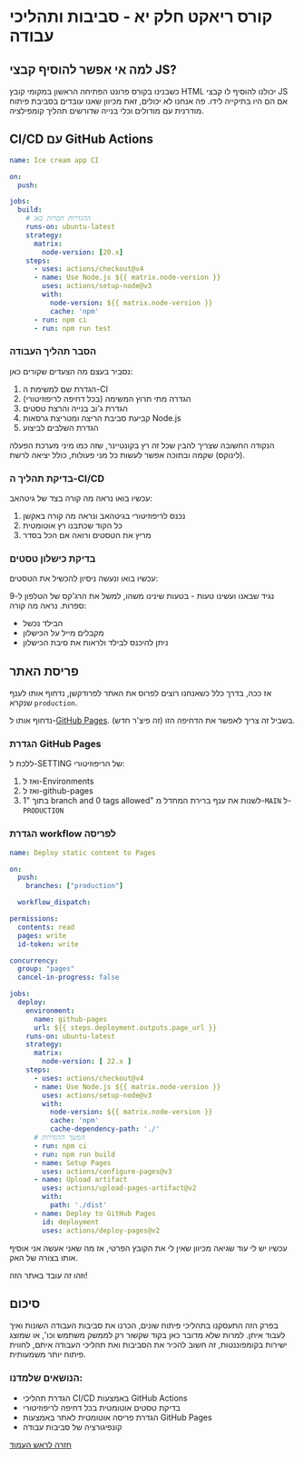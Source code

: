 # קורס ריאקט חלק יא - סביבות ותהליכי עבודה

## למה אי אפשר להוסיף קבצי JS?

כשבנינו בקורס פרונט הפתיחה הראשון במקומי קובץ HTML יכולנו להוסיף לו קבצי JS אם הם היו בתיקייה לידו. פה אנחנו לא יכולים, זאת מכיוון שאנו עובדים בסביבת פיתוח מודרנית עם מודולים וכלי בנייה שדורשים תהליך קומפילציה.

## CI/CD עם GitHub Actions

```yaml
name: Ice cream app CI

on:
  push:

jobs:
  build:
    # ההגדרות חסרות כאן
    runs-on: ubuntu-latest
    strategy:
      matrix:
        node-version: [20.x]
    steps:
      - uses: actions/checkout@v4
      - name: Use Node.js ${{ matrix.node-version }}
        uses: actions/setup-node@v3
        with:
          node-version: ${{ matrix.node-version }}
          cache: 'npm'
      - run: npm ci
      - run: npm run test
```

### הסבר תהליך העבודה

נסביר בעצם מה הצעדים שקורים כאן:

1. הגדרת שם למשימת ה-CI
2. הגדרה מתי תרוץ המשימה (בכל דחיפה לריפוזיטורי)
3. הגדרת ג'וב בנייה והרצת טסטים
4. קביעת סביבת הריצה ומטריצת גרסאות Node.js
5. הגדרת השלבים לביצוע

הנקודה החשובה שצריך להבין שכל זה רץ בקונטיינר, שזה כמו מיני מערכת הפעלה (לינוקס) שקמה ובתוכה אפשר לעשות כל מני פעולות, כולל יציאה לרשת.

### בדיקת תהליך ה-CI/CD

עכשיו בואו נראה מה קורה בצד של גיטהאב:

1. נכנס לריפוזיטורי בגיטהאב ונראה מה קורה באקשן
2. כל הקוד שכתבנו רץ אוטומטית
3. מריץ את הטסטים ורואה אם הכל בסדר

### בדיקת כישלון טסטים

עכשיו בואו ונעשה ניסיון להכשיל את הטסטים:

נגיד שבאנו ועשינו טעות - בטעות שינינו משהו, למשל את הרג'קס של הטלפון ל-9 ספרות. נראה מה קורה:

* הבילד נכשל
* מקבלים מייל על הכישלון
* ניתן להיכנס לבילד ולראות את סיבת הכישלון

## פריסת האתר

אז ככה, בדרך כלל כשאנחנו רוצים לפרוס את האתר לפרודקשן, נדחוף אותו לענף שנקרא `production`.

נדחוף אותו ל-[GitHub Pages](https://pages.github.com/). בשביל זה צריך לאפשר את הדחיפה הזו (זה פיצ'ר חדש).

### הגדרת GitHub Pages

ללכת ל-SETTING של הריפוזיטורי:

1. ואז ל-Environments
2. ואז ל-github-pages
3. בתוך "1 branch and 0 tags allowed" לשנות את ענף ברירת המחדל מ-`MAIN` ל-`PRODUCTION`

### הגדרת workflow לפריסה

```yaml
name: Deploy static content to Pages

on:
  push:
    branches: ["production"]

  workflow_dispatch:

permissions:
  contents: read
  pages: write
  id-token: write

concurrency:
  group: "pages"
  cancel-in-progress: false

jobs:
  deploy:
    environment:
      name: github-pages
      url: ${{ steps.deployment.outputs.page_url }}
    runs-on: ubuntu-latest
    strategy:
      matrix:
        node-version: [ 22.x ]
    steps:
      - uses: actions/checkout@v4
      - name: Use Node.js ${{ matrix.node-version }}
        uses: actions/setup-node@v3
        with:
          node-version: ${{ matrix.node-version }}
          cache: 'npm'
          cache-dependency-path: './'
      # המשך ההגדרות
      - run: npm ci
      - run: npm run build
      - name: Setup Pages
        uses: actions/configure-pages@v3
      - name: Upload artifact
        uses: actions/upload-pages-artifact@v2
        with:
          path: './dist'
      - name: Deploy to GitHub Pages
        id: deployment
        uses: actions/deploy-pages@v2
```

עכשיו יש לי עוד שגיאה מכיוון שאין לי את הקובץ הפרטי, אז מה שאני אעשה אני אוסיף אותו בצורה של האק.

וזהו זה עובד באתר הזה!

## סיכום

בפרק הזה התעסקנו בתהליכי פיתוח שונים, הכרנו את סביבות העבודה השונות ואיך לעבוד איתן. למרות שלא מדובר כאן בקוד שקשור רק לממשק משתמש וכו', או שמוצג ישירות בקומפוננטות, זה חשוב להכיר את הסביבות ואת תהליכי העבודה איתם, לחווית פיתוח יותר משמעותית.

### הנושאים שלמדנו:
* הגדרת תהליכי CI/CD באמצעות GitHub Actions
* בדיקת טסטים אוטומטית בכל דחיפה לריפוזיטורי
* הגדרת פריסה אוטומטית לאתר באמצעות GitHub Pages
* קונפיגורציה של סביבות עבודה

[חזרה לראש העמוד](#קורס-ריאקט-חלק-יא---סביבות-ותהליכי-עבודה)